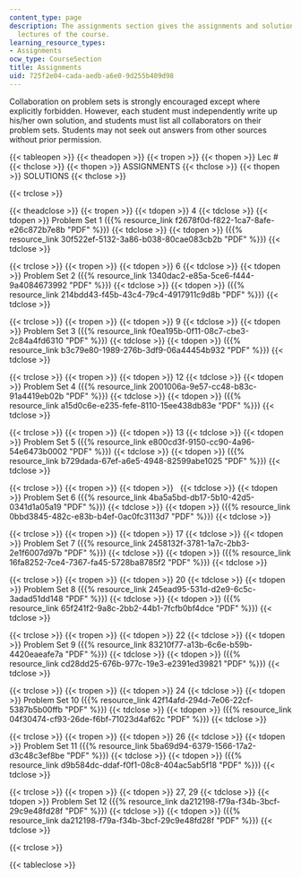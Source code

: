 ```yaml
---
content_type: page
description: The assignments section gives the assignments and solutions to the various
  lectures of the course.
learning_resource_types:
- Assignments
ocw_type: CourseSection
title: Assignments
uid: 725f2e04-cada-aedb-a6e0-9d255b409d98
---
```


Collaboration on problem sets is strongly encouraged except where explicitly forbidden. However, each student must independently write up his/her own solution, and students must list all collaborators on their problem sets. Students may not seek out answers from other sources without prior permission.

{{< tableopen >}}
{{< theadopen >}}
{{< tropen >}}
{{< thopen >}}
Lec #
{{< thclose >}}
{{< thopen >}}
ASSIGNMENTS
{{< thclose >}}
{{< thopen >}}
SOLUTIONS
{{< thclose >}}

{{< trclose >}}

{{< theadclose >}}
{{< tropen >}}
{{< tdopen >}}
4
{{< tdclose >}}
{{< tdopen >}}
Problem Set 1 ({{% resource_link f2678f0d-f822-1ca7-8afe-e26c872b7e8b "PDF" %}})
{{< tdclose >}}
{{< tdopen >}}
({{% resource_link 30f522ef-5132-3a86-b038-80cae083cb2b "PDF" %}})
{{< tdclose >}}

{{< trclose >}}
{{< tropen >}}
{{< tdopen >}}
6
{{< tdclose >}}
{{< tdopen >}}
Problem Set 2 ({{% resource_link 1340dac2-e85a-5ce6-f444-9a4084673992 "PDF" %}})
{{< tdclose >}}
{{< tdopen >}}
({{% resource_link 214bdd43-f45b-43c4-79c4-4917911c9d8b "PDF" %}})
{{< tdclose >}}

{{< trclose >}}
{{< tropen >}}
{{< tdopen >}}
9
{{< tdclose >}}
{{< tdopen >}}
Problem Set 3 ({{% resource_link f0ea195b-0f11-08c7-cbe3-2c84a4fd6310 "PDF" %}})
{{< tdclose >}}
{{< tdopen >}}
({{% resource_link b3c79e80-1989-276b-3df9-06a44454b932 "PDF" %}})
{{< tdclose >}}

{{< trclose >}}
{{< tropen >}}
{{< tdopen >}}
12
{{< tdclose >}}
{{< tdopen >}}
Problem Set 4 ({{% resource_link 2001006a-9e57-cc48-b83c-91a4419eb02b "PDF" %}})
{{< tdclose >}}
{{< tdopen >}}
({{% resource_link a15d0c6e-e235-fefe-8110-15ee438db83e "PDF" %}})
{{< tdclose >}}

{{< trclose >}}
{{< tropen >}}
{{< tdopen >}}
13
{{< tdclose >}}
{{< tdopen >}}
Problem Set 5 ({{% resource_link e800cd3f-9150-cc90-4a96-54e6473b0002 "PDF" %}})
{{< tdclose >}}
{{< tdopen >}}
({{% resource_link b729dada-67ef-a6e5-4948-82599abe1025 "PDF" %}})
{{< tdclose >}}

{{< trclose >}}
{{< tropen >}}
{{< tdopen >}}
 
{{< tdclose >}}
{{< tdopen >}}
Problem Set 6 ({{% resource_link 4ba5a5bd-db17-5b10-42d5-0341d1a05a19 "PDF" %}})
{{< tdclose >}}
{{< tdopen >}}
({{% resource_link 0bbd3845-482c-e83b-b4ef-0ac0fc3113d7 "PDF" %}})
{{< tdclose >}}

{{< trclose >}}
{{< tropen >}}
{{< tdopen >}}
17
{{< tdclose >}}
{{< tdopen >}}
Problem Set 7 ({{% resource_link 2458132f-3781-1a7c-2bb3-2e1f6007d97b "PDF" %}})
{{< tdclose >}}
{{< tdopen >}}
({{% resource_link 16fa8252-7ce4-7367-fa45-5728ba8785f2 "PDF" %}})
{{< tdclose >}}

{{< trclose >}}
{{< tropen >}}
{{< tdopen >}}
20
{{< tdclose >}}
{{< tdopen >}}
Problem Set 8 ({{% resource_link 245ead95-531d-d2e9-6c5c-3adad51dd148 "PDF" %}})
{{< tdclose >}}
{{< tdopen >}}
({{% resource_link 65f241f2-9a8c-2bb2-44b1-7fcfb0bf4dce "PDF" %}})
{{< tdclose >}}

{{< trclose >}}
{{< tropen >}}
{{< tdopen >}}
22
{{< tdclose >}}
{{< tdopen >}}
Problem Set 9 ({{% resource_link 83210f77-a13b-6c6e-b59b-4420eaeafe7a "PDF" %}})
{{< tdclose >}}
{{< tdopen >}}
({{% resource_link cd28dd25-676b-977c-19e3-e2391ed39821 "PDF" %}})
{{< tdclose >}}

{{< trclose >}}
{{< tropen >}}
{{< tdopen >}}
24
{{< tdclose >}}
{{< tdopen >}}
Problem Set 10 ({{% resource_link 42f14afd-294d-7e06-22cf-5387b5b00ffb "PDF" %}})
{{< tdclose >}}
{{< tdopen >}}
({{% resource_link 04f30474-cf93-26de-f6bf-71023d4af62c "PDF" %}})
{{< tdclose >}}

{{< trclose >}}
{{< tropen >}}
{{< tdopen >}}
26
{{< tdclose >}}
{{< tdopen >}}
Problem Set 11 ({{% resource_link 5ba69d94-6379-1566-17a2-d3c48c3ef8be "PDF" %}})
{{< tdclose >}}
{{< tdopen >}}
({{% resource_link d9b584dc-ddaf-f0f1-08c8-404ac5ab5f18 "PDF" %}})
{{< tdclose >}}

{{< trclose >}}
{{< tropen >}}
{{< tdopen >}}
27, 29
{{< tdclose >}}
{{< tdopen >}}
Problem Set 12 ({{% resource_link da212198-f79a-f34b-3bcf-29c9e48fd28f "PDF" %}})
{{< tdclose >}}
{{< tdopen >}}
({{% resource_link da212198-f79a-f34b-3bcf-29c9e48fd28f "PDF" %}})
{{< tdclose >}}

{{< trclose >}}

{{< tableclose >}}